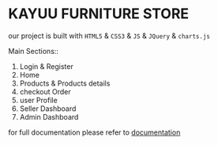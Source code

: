 #  KAYUU FURNITURE STORE
our project is built with `HTML5` & `CSS3` & `JS` & `JQuery` & `charts.js`

Main Sections::
1. Login & Register
2. Home
3. Products & Products details
4. checkout Order
5. user Profile
6. Seller Dashboard
7. Admin Dashboard

for full documentation please refer to <a href = "https://github.com/Ahmad-Esam12398/E-commerce-Project-KAYUU/blob/main/ITI%20PD%20JS%20Project%20Documentation_3.pdf">documentation</a>

